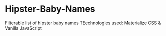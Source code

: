 # Hipster-Baby-Names
Filterable list of hipster baby names
TEechnologies used:
Materialize CSS & Vanilla JavaScript

